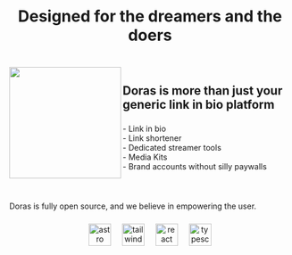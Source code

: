 <h1 align="center">Designed for the dreamers and the doers</h1>

###

<br clear="both">

<img align="left" height="200" src="https://gezel.b-cdn.net/doras/icon.svg"  />

###

<h2>Doras is more than just your generic link in bio platform</h2>

###

<p align="left">- Link in bio<br>- Link shortener<br>- Dedicated streamer tools<br>- Media Kits<br>- Brand accounts without silly paywalls</p>

###

<br clear="both">

<p align="left">Doras is fully open source, and we believe in empowering the user.</p>

###

<div align="center">
  <img src="https://cdn.simpleicons.org/astro/FF5D01" height="40" alt="astro logo"  />
  <img width="12" />
  <img src="https://cdn.simpleicons.org/tailwindcss/06B6D4" height="40" alt="tailwindcss logo"  />
  <img width="12" />
  <img src="https://cdn.simpleicons.org/react/61DAFB" height="40" alt="react logo"  />
  <img width="12" />
  <img src="https://skillicons.dev/icons?i=ts" height="40" alt="typescript logo"  />
</div>

###
